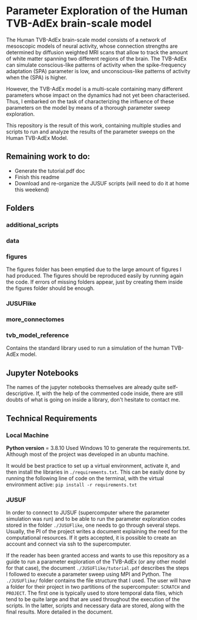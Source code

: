 # Parameter Exploration of the Human TVB-AdEx brain-scale model
The Human TVB-AdEx brain-scale model consists of a network of mesoscopic models of neural activity, whose connection strengths are determined by diffusion weighted MRI scans that allow to track the amount of white matter spanning two different regions of the brain. The TVB-AdEx can simulate conscious-like patterns of activity when the spike-frequency adaptation (SPA) parameter is low, and unconscious-like patterns of activity when the (SPA) is higher.

However, the TVB-AdEx model is a multi-scale containing many different parameters whose impact on the dynamics had not yet been characterised. Thus, I embarked on the task of characterizing the influence of these parameters on the model by means of a thorough parameter sweep exploration.

This repository is the result of this work, containing multiple studies and scripts to run and analyze the results of the parameter sweeps on the Human TVB-AdEx Model.

## Remaining work to do:
- Generate the tutorial.pdf doc
- Finish this readme
- Download and re-organize the JUSUF scripts (will need to do it at home this weekend)

## Folders
### additional_scripts

### data

### figures
The figures folder has been emptied due to the large amount of figures I had produced. The figures should be reproduced easily by running again the code. If errors of missing folders appear, just by creating them inside the figures folder should be enough.

### JUSUFlike

### more_connectomes

### tvb_model_reference
Contains the standard library used to run a simulation of the human TVB-AdEx model. 

## Jupyter Notebooks
The names of the jupyter notebooks themselves are already quite self-descriptive. If, with the help of the commented code inside, there are still doubts of what is going on inside a library, don't hesitate to contact me.

## Technical Requirements
### Local Machine
**Python version** = 3.8.10
Used Windows 10 to generate the requirements.txt. Although most of the project was developed in an ubuntu machine.

It would be best practice to set up a virtual environment, activate it, and then install the libraries in `./requirements.txt`. This can be easily done by running the following line of code on the terminal, with the virtual environment active:
`pip install -r requirements.txt`

### JUSUF
In order to connect to JUSUF (supercomputer where the parameter simulation was run) and to be able to run the parameter exploration codes stored in the folder `./JUSUFlike`, one needs to go through several steps. Usually, the PI of the project writes a document explaining the need for the computational resources. If it gets accepted, it is possible to create an account and connect via ssh to the supercomputer.

If the reader has been granted access and wants to use this repository as a guide to run a parameter exploration of the TVB-AdEx (or any other model for that case), the document `./JUSUFlike/tutorial.pdf` describes the steps I followed to execute a parameter sweep using MPI and Python.
The `./JUSUFlike/` folder contains the file structure that I used. The user will have a folder for their project in two partitions of the supercomputer: `SCRATCH` and `PROJECT`. The first one is typically used to store temporal data files, which tend to be quite large and that are used throughout the execution of the scripts. In the latter, scripts and necessary data are stored, along with the final results. More detailed in the document.